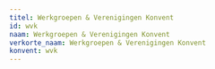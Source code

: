```yaml
---
titel: Werkgroepen & Verenigingen Konvent
id: wvk
naam: Werkgroepen & Verenigingen Konvent
verkorte_naam: Werkgroepen & Verenigingen Konvent
konvent: wvk
---
```

